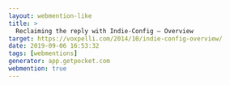 ```yaml
---
layout: webmention-like
title: >
  Reclaiming the reply with Indie-Config – Overview
target: https://voxpelli.com/2014/10/indie-config-overview/
date: 2019-09-06 16:53:32
tags: [webmentions]
generator: app.getpocket.com
webmention: true
---
```


